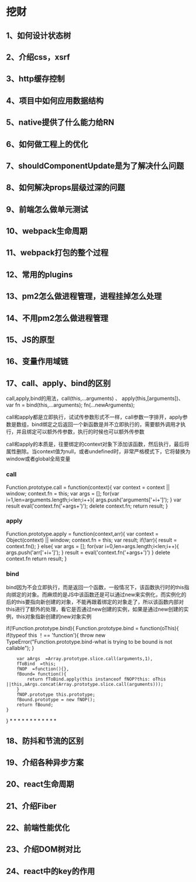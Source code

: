 # 挖财


## 1、如何设计状态树
	 
## 2、介绍css，xsrf
	 
## 3、http缓存控制
	 
## 4、项目中如何应用数据结构
	 
## 5、native提供了什么能力给RN
	 
## 6、如何做工程上的优化
	 
## 7、shouldComponentUpdate是为了解决什么问题
	 
## 8、如何解决props层级过深的问题
	 
## 9、前端怎么做单元测试
	 
## 10、webpack生命周期
	 
## 11、webpack打包的整个过程
	 
## 12、常用的plugins
	 
## 13、pm2怎么做进程管理，进程挂掉怎么处理
	 
## 14、不用pm2怎么做进程管理


## 15、JS的原型
	 
## 16、变量作用域链
	 
## 17、call、apply、bind的区别



call,apply,bind的用法，call(this,...arguments)  、 apply(this,[arguments])、 var fn = bind(this,...arguments); fn(...newArguments);

call和apply都是立即执行，试试传参数形式不一样，call参数一字排开，apply参数是数组，bind绑定之后返回一个新函数是并不立即执行的，需要额外调用才执行，并且绑定可以额外传参数，执行的时候也可以额外传参数


call和apply的本质是，往要绑定的context对象下添加该函数，然后执行，最后将属性删除。当context值为null，或者undefined时，非常严格模式下，它将替换为window或者global全局变量





### call
 
Function.prototype.call = function(context){
    var context = context || window;
    context.fn = this;
    var args = [];
    for(var i=1,len=arguments.length;i<len;i++){
          args.push('arguments['+i+']');
    }
    var result eval('context.fn('+args+')');
    delete context.fn;
    return result;
} 


### apply

Function.prototype.apply = function(context,arr){
    var context = Object(context) || window;
    context.fn = this;
    var result;
    if(!arr){
        result = context.fn();
    }
    else{
        var args = [];
        for(var i=0,len=args.length;i<len;i++){
            args.push('arr['+i+']');
        }
        result = eval('context.fn('+args+')')
    }
    delete context.fn
    return result;
}

### bind


bind因为不会立即执行，而是返回一个函数，一般情况下，该函数执行时的this指向绑定的对象。而麻烦的是JS中该函数还是可以通过new来实例化，而实例化的后的this要指向新创建的对象，不能再跟着绑定的对象走了，所以该函数内部对this进行了额外的处理，看它是否通过new创建的实例，如果是通过new创建的实例，this对象指新创建的new对象实例


if(!Function.prototype.bind){
    Function.prototype.bind = function(oThis){
        if(typeof this ！== 'function'){
            throw new TypeError("Function.prototype.bind-what is trying to be bound is not callable");
        }

        var aArgs  =Array.prototype.slice.call(arguments,1),
        fToBind  =this;
        fNOP  =function(){},
        fBound= function(){
            return fToBind.apply(this instanceof fNOP?this: oThis ||this,aArgs.concat(Array.prototype.slice.call(arguments)));
        }
        fNOP.prototype this.prototype;
        fBound.prototype = new fNOP();
        return fBound;
    }
}
*
*
*
*
*
*
*
*
*
*
*
*

	 
## 18、防抖和节流的区别
	 
## 19、介绍各种异步方案
	 
## 20、react生命周期
	 
## 21、介绍Fiber
	 
## 22、前端性能优化
	 
## 23、介绍DOM树对比
	 
## 24、react中的key的作用